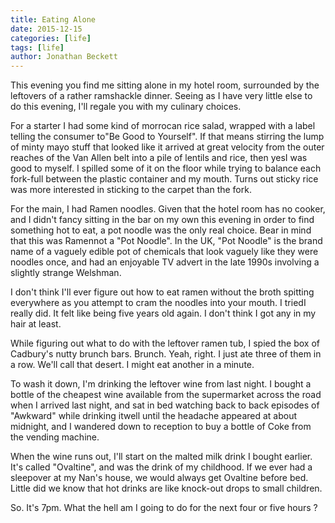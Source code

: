 ```yaml
---
title: Eating Alone
date: 2015-12-15
categories: [life]
tags: [life]
author: Jonathan Beckett
---
```


This evening you find me sitting alone in my hotel room, surrounded by the leftovers of a rather ramshackle dinner. Seeing as I have very little else to do this evening, I'll regale you with my culinary choices.

For a starter I had some kind of morrocan rice salad, wrapped with a label telling the consumer to"Be Good to Yourself". If that means stirring the lump of minty mayo stuff that looked like it arrived at great velocity from the outer reaches of the Van Allen belt into a pile of lentils and rice, then yesI was good to myself. I spilled some of it on the floor while trying to balance each fork-full between the plastic container and my mouth. Turns out sticky rice was more interested in sticking to the carpet than the fork.

For the main, I had Ramen noodles. Given that the hotel room has no cooker, and I didn't fancy sitting in the bar on my own this evening in order to find something hot to eat, a pot noodle was the only real choice. Bear in mind that this was Ramennot a "Pot Noodle". In the UK, "Pot Noodle" is the brand name of a vaguely edible pot of chemicals that look vaguely like they were noodles once, and had an enjoyable TV advert in the late 1990s involving a slightly strange Welshman.

I don't think I'll ever figure out how to eat ramen without the broth spitting everywhere as you attempt to cram the noodles into your mouth. I triedI really did. It felt like being five years old again. I don't think I got any in my hair at least.

While figuring out what to do with the leftover ramen tub, I spied the box of Cadbury's nutty brunch bars. Brunch. Yeah, right. I just ate three of them in a row. We'll call that desert. I might eat another in a minute.

To wash it down, I'm drinking the leftover wine from last night. I bought a bottle of the cheapest wine available from the supermarket across the road when I arrived last night, and sat in bed watching back to back episodes of "Awkward" while drinking itwell until the headache appeared at about midnight, and I wandered down to reception to buy a bottle of Coke from the vending machine.

When the wine runs out, I'll start on the malted milk drink I bought earlier. It's called "Ovaltine", and was the drink of my childhood. If we ever had a sleepover at my Nan's house, we would always get Ovaltine before bed. Little did we know that hot drinks are like knock-out drops to small children.

So. It's 7pm. What the hell am I going to do for the next four or five hours ?